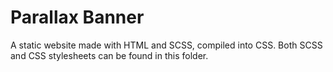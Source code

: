 # Parallax Banner

A static website made with HTML and SCSS, compiled into CSS.
Both SCSS and CSS stylesheets can be found in this folder.
